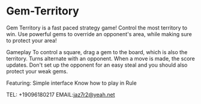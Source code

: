 # Gem-Territory

Gem Territory is a fast paced strategy game! Control the most territory to win. Use powerful gems to override an opponent's area, while making sure to protect your area!

Gameplay
To control a square, drag a gem to the board, which is also the territory. Turns alternate with an opponent. When a move is made, the score updates.
Don't set up the opponent for an easy steal and you should also protect your weak gems.

Featuring:
Simple interface
Know how to play in Rule

TEL: +19096180217
EMAIL:jaz7r2@yeah.net
